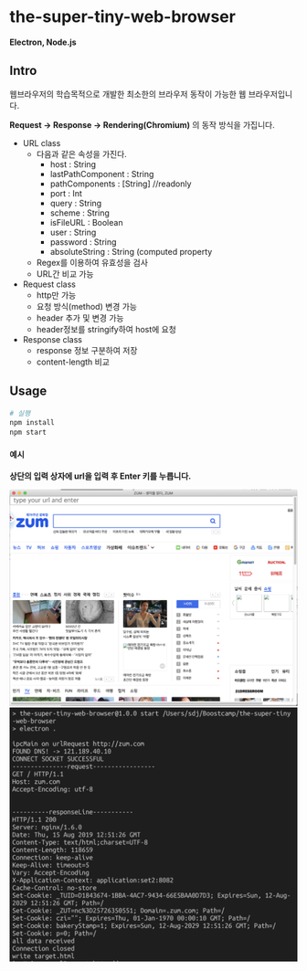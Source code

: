 # the-super-tiny-web-browser
**Electron, Node.js**

## Intro
웹브라우저의 학습목적으로 개발한 최소한의 브라우저 동작이 가능한 웹 브라우저입니다.

**Request -> Response -> Rendering(Chromium)** 의 동작 방식을 가집니다.

- URL class
  - 다음과 같은 속성을 가진다.
    - host : String
    - lastPathComponent : String
    - pathComponents : [String] //readonly
    - port : Int
    - query : String
    - scheme : String
    - isFileURL : Boolean
    - user : String
    - password : String
    - absoluteString : String (computed property
   - Regex를 이용하여 유효성을 검사
   - URL간 비교 가능
- Request class
  - http만 가능
  - 요청 방식(method) 변경 가능
  - header 추가 및 변경 가능
  - header정보를 stringify하여 host에 요청
- Response class
  - response 정보 구분하여 저장
  - content-length 비교

## Usage
```bash
# 실행
npm install
npm start
```

#### 예시

**상단의 입력 상자에 url을 입력 후 Enter 키를 누릅니다.**

![screenshot_2](https://github.com/doong-jo/the-super-tiny-web-browser/blob/master/screenshot_1.png?raw=true)
![screenshot_1](https://github.com/doong-jo/the-super-tiny-web-browser/blob/master/screenshot_2.png?raw=true)
